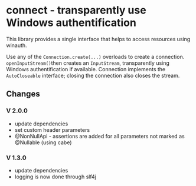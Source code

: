 connect - transparently use Windows authentification
====================================================

This library provides a single interface that helps to access resources using winauth.

Use any of the `Connection.create(...)` overloads to create a connection. `openInputStream()`then creates an  `InputStream`, transparently using Windows authentification if available. Connection implements the `AutoCloseable` interface; closing the connection also closes the stream.

Changes
-------

### V 2.0.0

 - update dependencies
 - set custom header parameters
 - @NonNullApi - assertions are added for all parameters not marked as @Nullable (using cabe)

### V 1.3.0

 - update dependencies
 - logging is now done through slf4j
